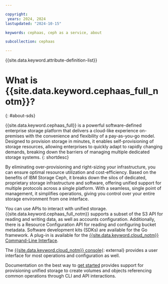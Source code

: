 ```yaml
---

copyright:
 years: 2024, 2024
lastupdated: "2024-10-15"

keywords: cephaas, ceph as a service, about

subcollection: cephaas

---
```

{{site.data.keyword.attribute-definition-list}}


# What is {{site.data.keyword.cephaas_full_notm}}?
{: #about-sds}

{{site.data.keyword.cephaas_full}} is a powerful software-defined enterprise storage platform that delivers a cloud-like experience on-premises with the convenience and flexibility of a pay-as-you-go model. Designed to provision storage in minutes, it enables self-provisioning of storage resources, allowing enterprises to quickly adapt to rapidly changing demands, breaking down the barriers of managing multiple dedicated storage systems.
{: shortdesc}

By eliminating over-provisioning and right-sizing your infrastructure, you can ensure optimal resource utilization and cost-efficiency. Based on the benefits of IBM Storage Ceph, it breaks down the silos of dedicated, proprietary storage infrastructure and software, offering unified support for multiple protocols across a single platform. With a seamless, single point of management, it simplifies operations, giving you control over your entire storage environment from one interface.


You can use APIs to interact with unified storage. {{site.data.keyword.cephaas_full_notm}} supports a subset of the S3 API for reading and writing data, as well as accounts configuration. Additionally, there is a Resource Configuration API for reading and configuring bucket metadata. Software development kits (SDKs) are available for the Go framework. A plug-in is available for the [{{site.data.keyword.cloud_notm}} Command-Line Interface](/docs/cli?topic=cli-getting-started).

The [{{site.data.keyword.cloud_notm}} console](https://cloud.ibm.com/){: external} provides a user interface for most operations and configuration as well.




Documentation on the best way to [get started](/docs/cephaas?topic=cephaas-getting-started) provides support for provisioning unified storage to create volumes and objects referencing common operations through CLI and API interactions.
